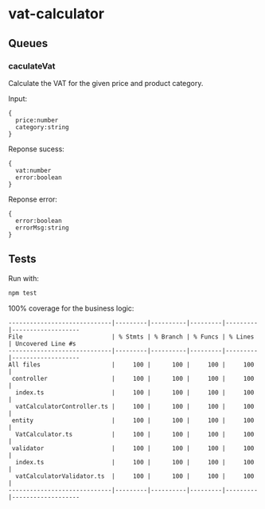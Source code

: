 # vat-calculator

## Queues

### caculateVat

Calculate the VAT for the given price and product category.

Input:
```
{
  price:number
  category:string
}
```

Reponse sucess:
```
{
  vat:number
  error:boolean
}
```

Reponse error:
```
{
  error:boolean
  errorMsg:string
}
```

## Tests

Run with:

```sh
npm test
```

100% coverage for the business logic:

```
-----------------------------|---------|----------|---------|---------|-------------------
File                         | % Stmts | % Branch | % Funcs | % Lines | Uncovered Line #s
-----------------------------|---------|----------|---------|---------|-------------------
All files                    |     100 |      100 |     100 |     100 |
 controller                  |     100 |      100 |     100 |     100 |
  index.ts                   |     100 |      100 |     100 |     100 |
  vatCalculatorController.ts |     100 |      100 |     100 |     100 |
 entity                      |     100 |      100 |     100 |     100 |
  VatCalculator.ts           |     100 |      100 |     100 |     100 |
 validator                   |     100 |      100 |     100 |     100 |
  index.ts                   |     100 |      100 |     100 |     100 |
  vatCalculatorValidator.ts  |     100 |      100 |     100 |     100 |
-----------------------------|---------|----------|---------|---------|-------------------
```
